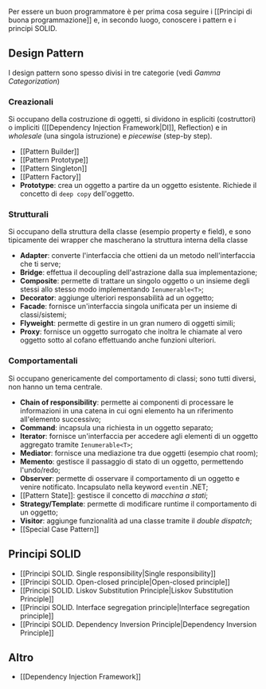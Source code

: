 Per essere un buon programmatore è per prima cosa seguire i [[Principi di buona programmazione]] e, in secondo luogo, conoscere i pattern e i principi SOLID.

## Design Pattern
I design pattern sono spesso divisi in tre categorie (vedi *Gamma Categorization*)
### Creazionali
Si occupano della costruzione di oggetti, si dividono in espliciti (costruttori) o impliciti ([[Dependency Injection Framework|DI]], Reflection) e in *wholesale* (una singola istruzione) e *piecewise* (step-by step).

* [[Pattern Builder]]
* [[Pattern Prototype]]
* [[Pattern Singleton]]
* [[Pattern Factory]]
* **Prototype**: crea un oggetto a partire da un oggetto esistente. Richiede il concetto di `deep copy` dell'oggetto.

### Strutturali
Si occupano della struttura della classe (esempio property e field), e sono tipicamente dei wrapper che mascherano la struttura interna della classe
* **Adapter**: converte l'interfaccia che ottieni da un metodo nell'interfaccia che ti serve;
* **Bridge**: effettua il decoupling dell'astrazione dalla sua implementazione;
* **Composite**: permette di trattare un singolo oggetto o un insieme degli stessi allo stesso modo implementando `Ienumerable<T>`;
* **Decorator**: aggiunge ulteriori responsabilità ad un oggetto;
* **Facade**: fornisce un'interfaccia singola unificata per un insieme di classi/sistemi;
* **Flyweight**: permette di gestire in un gran numero di oggetti simili;
* **Proxy**: fornisce un oggetto surrogato che inoltra le chiamate al vero oggetto sotto al cofano effettuando anche funzioni ulteriori.
### Comportamentali
Si occupano genericamente del comportamento di classi; sono tutti diversi, non hanno un tema centrale.

* **Chain of responsibility**: permette ai componenti di processare le informazioni in una catena in cui ogni elemento ha un riferimento all'elemento successivo;
* **Command**: incapsula una richiesta in un oggetto separato;
* **Iterator**: fornisce un'interfaccia per accedere agli elementi di un oggetto aggregato tramite `Ienumerable<T>`;
* **Mediator**: fornisce una mediazione tra due oggetti (esempio chat room);
* **Memento**: gestisce il passaggio di stato di un oggetto, permettendo l'undo/redo;
* **Observer**: permette di osservare il comportamento di un oggetto e venire notificato. Incapsulato nella keyword `event`in .NET;
* [[Pattern State]]: gestisce il concetto di *macchina a stati*;
* **Strategy/Template**: permette di modificare runtime il comportamento di un oggetto;
* **Visitor**: aggiunge funzionalità ad una classe tramite il *double dispatch*;
* [[Special Case Pattern]]

## Principi SOLID

* [[Principi SOLID. Single responsibility|Single responsibility]]
* [[Principi SOLID. Open-closed principle|Open-closed principle]]
* [[Principi SOLID. Liskov Substitution Principle|Liskov Substitution Principle]]
* [[Principi SOLID. Interface segregation principle|Interface segregation principle]]
* [[Principi SOLID. Dependency Inversion Principle|Dependency Inversion Principle]]

## Altro
* [[Dependency Injection Framework]]